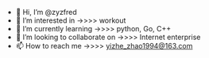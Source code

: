 - 👋 Hi, I’m @zyzfred
- 👀 I’m interested in  ->>>> workout
- 🌱 I’m currently learning  ->>>> python, Go, C++
- 💞️ I’m looking to collaborate on  ->>>> Internet enterprise
- 📫 How to reach me ->>>> yizhe_zhao1994@163.com

<!---
zyzfred/zyzfred is a ✨ special ✨ repository because its `README.md` (this file) appears on your GitHub profile.
You can click the Preview link to take a look at your changes.
--->
